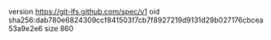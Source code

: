 version https://git-lfs.github.com/spec/v1
oid sha256:dab780e6824309ccf841503f7cb7f8927219d9131d29b027176cbcea53a9e2e6
size 860

